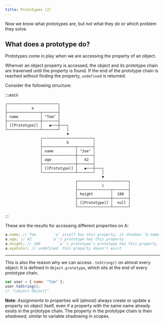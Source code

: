 ```yaml
---
title: Prototypes (2)
---
```


Now we know what prototypes are, but not what they _do_ or which problem they
solve.

## What does a prototype do?

Prototypes come in play when we are accessing the property of an object.

<div class="callout">

Whenver an object property is accessed, the object and its prototype chain are
traversed until the property is found. If the end of the prototype chain is
reached without finding the property, `undefined` is returned.

</div>

Consider the following structure:

:::ascii

```
┌───────────────────────┐
│           a           │
├───────────────┬───────┤
│ name          │ "Tom" │
├───────────────┼───────┤
│ [[Prototype]] │   ◆───┼───┐
└───────────────┴───────┘   │
                            ▼
                ┌───────────────────────┐
                │           b           │
                ├───────────────┬───────┤
                │ name          │ "Joe" │
                ├───────────────┼───────┤
                │ age           │   42  │
                ├───────────────┼───────┤
                │ [[Prototype]] │   ◆───┼───┐
                └───────────────┴───────┘   │
                                            ▼
                                ┌───────────────────────┐
                                │           c           │
                                ├───────────────┬───────┤
                                │ height        │  180  │
                                ├───────────────┼───────┤
                                │ [[Prototype]] │  null │
                                └───────────────┴───────┘
```

:::

These are the results for accessing different properties on A:

```js
a.name; // Tom        `a` itself has this property, it shadows `b.name`
a.age; // 42         `a`'s prototype has this property
a.height; // 180        `a`'s prototype's prototype has this property
a.eyeColor; // undefined  this property doesn't exist
```

---

This is also the reason why we can access `.toString()` on almost every object:
It is defined in `Object.prototype`, which sits at the end of every prototype
chain.

```js
var user = { name: "Tom" };
user.toString();
// "[object Object]"
```

<div class="callout primary">

**Note**: _Assignments_ to properties will (almost) always
create or update a property on object itself, even if a property with the same
name already exists in the prototype chain. The property in the prototype
chain is then _shadowed_, similar to variable shadowing in scopes.

</div>
